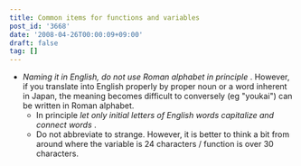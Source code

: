 ```yaml
---
title: Common items for functions and variables
post_id: '3668'
date: '2008-04-26T00:00:09+09:00'
draft: false
tag: []
---
```


*   _Naming it in English, do not use Roman alphabet in principle_ . However, if you translate into English properly by proper noun or a word inherent in Japan, the meaning becomes difficult to conversely (eg "youkai") can be written in Roman alphabet.
    *   In principle _let only initial letters of English words capitalize and connect words_ .
    *   Do not abbreviate to strange. However, it is better to think a bit from around where the variable is 24 characters / function is over 30 characters.